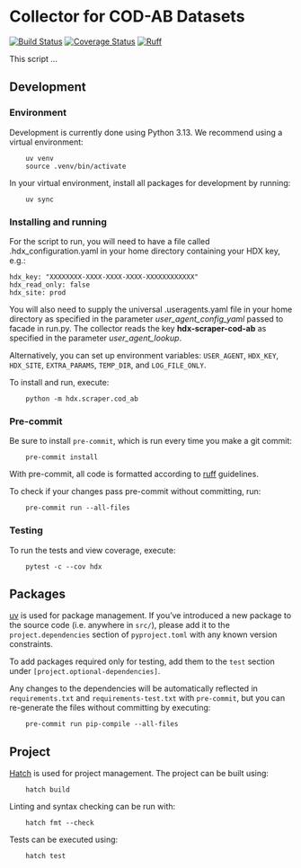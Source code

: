 # Collector for COD-AB Datasets

[![Build Status](https://github.com/OCHA-DAP/hdx-scraper-cod-ab/actions/workflows/run-python-tests.yaml/badge.svg)](https://github.com/OCHA-DAP/hdx-scraper-cod-ab/actions/workflows/run-python-tests.yaml)
[![Coverage Status](https://coveralls.io/repos/github/OCHA-DAP/hdx-scraper-cod-ab/badge.svg?branch=main&ts=1)](https://coveralls.io/github/OCHA-DAP/hdx-scraper-cod-ab?branch=main)
[![Ruff](https://img.shields.io/endpoint?url=https://raw.githubusercontent.com/astral-sh/ruff/main/assets/badge/v2.json)](https://github.com/astral-sh/ruff)

This script ...

## Development

### Environment

Development is currently done using Python 3.13. We recommend using a virtual
environment:

```shell
    uv venv
    source .venv/bin/activate
```

In your virtual environment, install all packages for development by running:

```shell
    uv sync
```

### Installing and running

For the script to run, you will need to have a file called
.hdx_configuration.yaml in your home directory containing your HDX key, e.g.:

    hdx_key: "XXXXXXXX-XXXX-XXXX-XXXX-XXXXXXXXXXXX"
    hdx_read_only: false
    hdx_site: prod

You will also need to supply the universal .useragents.yaml file in your home
directory as specified in the parameter _user_agent_config_yaml_ passed to
facade in run.py. The collector reads the key
**hdx-scraper-cod-ab** as specified in the parameter
_user_agent_lookup_.

Alternatively, you can set up environment variables: `USER_AGENT`, `HDX_KEY`,
`HDX_SITE`, `EXTRA_PARAMS`, `TEMP_DIR`, and `LOG_FILE_ONLY`.

To install and run, execute:

```shell
    python -m hdx.scraper.cod_ab
```

### Pre-commit

Be sure to install `pre-commit`, which is run every time you make a git commit:

```shell
    pre-commit install
```

With pre-commit, all code is formatted according to
[ruff](https://docs.astral.sh/ruff/) guidelines.

To check if your changes pass pre-commit without committing, run:

```shell
    pre-commit run --all-files
```

### Testing

To run the tests and view coverage, execute:

```shell
    pytest -c --cov hdx
```

## Packages

[uv](https://github.com/astral-sh/uv) is used for package management. If
you’ve introduced a new package to the source code (i.e. anywhere in `src/`),
please add it to the `project.dependencies` section of `pyproject.toml` with
any known version constraints.

To add packages required only for testing, add them to the `test` section under
`[project.optional-dependencies]`.

Any changes to the dependencies will be automatically reflected in
`requirements.txt` and `requirements-test.txt` with `pre-commit`, but you can
re-generate the files without committing by executing:

```shell
    pre-commit run pip-compile --all-files
```

## Project

[Hatch](https://hatch.pypa.io/) is used for project management. The project can be built using:

```shell
    hatch build
```

Linting and syntax checking can be run with:

```shell
    hatch fmt --check
```

Tests can be executed using:

```shell
    hatch test
```
